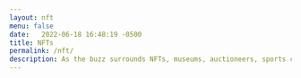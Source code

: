 ```yaml
---
layout: nft
menu: false
date:   2022-06-18 16:48:19 -0500
title: NFTs
permalink: /nft/
description: As the buzz surrounds NFTs, museums, auctioneers, sports clubs, and celebrities are selling their first NFTs and making millions.&nbsp;The hype around NFTs has only just begun.
---
```

